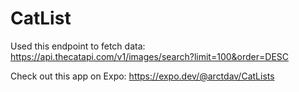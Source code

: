 # CatList

Used this endpoint to fetch data: https://api.thecatapi.com/v1/images/search?limit=100&order=DESC

Check out this app on Expo: https://expo.dev/@arctdav/CatLists
